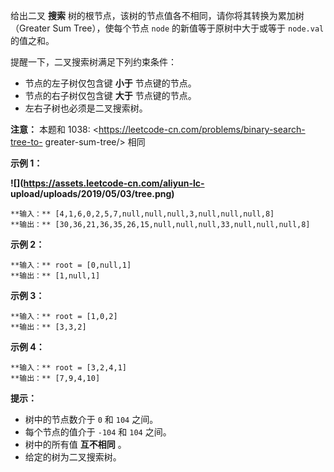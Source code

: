 给出二叉 **搜索** 树的根节点，该树的节点值各不相同，请你将其转换为累加树（Greater Sum Tree），使每个节点 `node`
的新值等于原树中大于或等于 `node.val` 的值之和。

提醒一下，二叉搜索树满足下列约束条件：

  * 节点的左子树仅包含键 **小于** 节点键的节点。
  * 节点的右子树仅包含键 **大于** 节点键的节点。
  * 左右子树也必须是二叉搜索树。

**注意：** 本题和 1038: <https://leetcode-cn.com/problems/binary-search-tree-to-
greater-sum-tree/> 相同



**示例 1：**

**![](https://assets.leetcode-cn.com/aliyun-lc-
upload/uploads/2019/05/03/tree.png)**

    
    
    **输入：** [4,1,6,0,2,5,7,null,null,null,3,null,null,null,8]
    **输出：** [30,36,21,36,35,26,15,null,null,null,33,null,null,null,8]
    

**示例 2：**

    
    
    **输入：** root = [0,null,1]
    **输出：** [1,null,1]
    

**示例 3：**

    
    
    **输入：** root = [1,0,2]
    **输出：** [3,3,2]
    

**示例 4：**

    
    
    **输入：** root = [3,2,4,1]
    **输出：** [7,9,4,10]
    



**提示：**

  * 树中的节点数介于 `0` 和 `104` 之间。
  * 每个节点的值介于 `-104` 和 `104` 之间。
  * 树中的所有值 **互不相同** 。
  * 给定的树为二叉搜索树。

